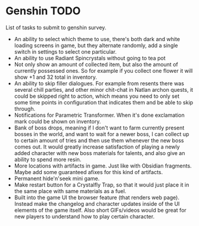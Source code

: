 # Genshin TODO

List of tasks to submit to genshin survey.

- An ability to select which theme to use, there's both dark and white loading screens in game, but they alternate randomly, add a single switch in settings to select one particular.
- An ability to use Radiant Spincrystals without going to tea pot
- Not only show an amount of collected item, but also the amount of currently possessed ones. So for example if you collect one flower it will show +1 and 32 total in inventory.
- An ability to skip filler dialogues. For example from resents there was several chill parties, and other minor chit-chat in Natlan archon quests, it could be skipped right to action, which means you need to only set some time points in configuration that indicates them and be able to skip through.
- Notifications for Parametric Transformer. When it's done exclamation mark could be shown on inventory.
- Bank of boss drops, meaning if I don't want to farm currently present bosses in the world, and want to wait for a newer boss, I can collect up to certain amount of tries and then use them whenever the new boss comes out. It would greatly increase satisfaction of playing a newly added character with new boss materials for talents, and also give an ability to spend more resin.
- More locations with artifacts in game. Just like with Obsidian fragments. Maybe add some guaranteed afixes for this kind of artifacts.
- Permanent hide'n'seek mini game.
- Make restart button for a Crystalfly Trap, so that it would just place it in the same place with same materials as a fuel.
- Built into the game UI the browser feature (that renders web page). Instead make the changelog and character updates inside of the UI elements of the game itself. Also short GIFs/videos would be great for new players to understand how to play certain character.

